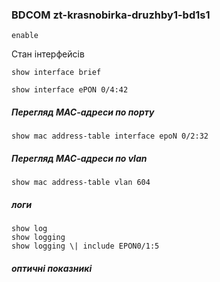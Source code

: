 ### BDCOM  zt-krasnobirka-druzhby1-bd1s1

    enable
Стан інтерфейсів

    show interface brief
   
    show interface ePON 0/4:42
##### Перегляд МАС-адреси по порту
    show mac address-table interface epoN 0/2:32
##### Перегляд МАС-адреси по vlan
    show mac address-table vlan 604                    
##### логи
    show log 
    show logging
    show logging \| include EPON0/1:5
##### оптичні показникі
